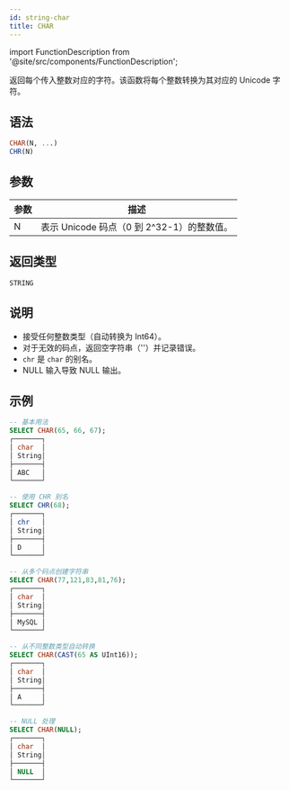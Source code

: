 ```yaml
---
id: string-char
title: CHAR
---
```


import FunctionDescription from '@site/src/components/FunctionDescription';

<FunctionDescription description="Introduced or updated: v1.2.752"/>

返回每个传入整数对应的字符。该函数将每个整数转换为其对应的 Unicode 字符。

## 语法

```sql
CHAR(N, ...)
CHR(N)
```

## 参数

| 参数 | 描述 |
|-----------|----------------------------------------------------------------|
| N | 表示 Unicode 码点（0 到 2^32-1）的整数值。 |

## 返回类型

`STRING`

## 说明

- 接受任何整数类型（自动转换为 Int64）。
- 对于无效的码点，返回空字符串（''）并记录错误。
- `chr` 是 `char` 的别名。
- NULL 输入导致 NULL 输出。

## 示例

```sql
-- 基本用法
SELECT CHAR(65, 66, 67);
┌───────┐
│ char  │
│ String│
├───────┤
│ ABC   │
└───────┘

-- 使用 CHR 别名
SELECT CHR(68);
┌───────┐
│ chr   │
│ String│
├───────┤
│ D     │
└───────┘

-- 从多个码点创建字符串
SELECT CHAR(77,121,83,81,76);
┌───────┐
│ char  │
│ String│
├───────┤
│ MySQL │
└───────┘

-- 从不同整数类型自动转换
SELECT CHAR(CAST(65 AS UInt16));
┌───────┐
│ char  │
│ String│
├───────┤
│ A     │
└───────┘

-- NULL 处理
SELECT CHAR(NULL);
┌───────┐
│ char  │
│ String│
├───────┤
│ NULL  │
└───────┘
```